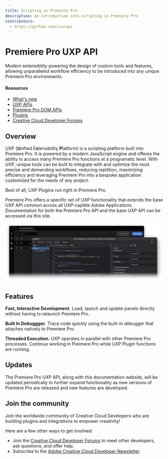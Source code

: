 ```yaml
---
title: Scripting in Premiere Pro
description: An introduction into scripting in Premiere Pro
contributors:
  - https://github.com/icaraps 
---
```


<Hero slots="heading, text" background = "rgb(200, 10, 10)"/>

# Premiere Pro UXP API

Modern extensibility powering the design of custom tools and features, allowing unparalleled workflow efficiency to be introduced into any unique Premiere Pro environments.

<Resources slots="heading, links"/>

#### Resources

- [What's new](./changelog/)
- [UXP APIs](./uxp-api/)
- [Premiere Pro DOM APIs](./ppro_reference/index.md)
- [Plugins](./plugins/getting-started/index.md)
- [Creative Cloud Developer Forums](https://forums.creativeclouddeveloper.com/)

## Overview

UXP (**U**nified E**x**tensibility **P**latform) is a scripting platform built into Premiere Pro.  It is powered by a modern JavaScript engine and offeres the ability to access many Premiere Pro functions at a programatic level.  With UXP, unique tools can be built to integrate with and optimize the most precise and demanding workflows, reducing repitition, maximizing efficiency and leveraging Premiere Pro into a bespoke application customized for the needs of any project.

Best of all, UXP Plugins run right in Premiere Pro.

Premiere Pro offers a specific set of UXP functionality that extends the base UXP API common across all UXP-capible Adobe Applications.  Documentation for both the Premiere Pro API and the base UXP API can be accessed via this site.

![UDT Interface](./UDT_sample_image_01_cropped.png)

<DiscoverBlock slots="heading, text"/>

## Features

**Fast, Interactive Development.** Load, launch and update panels directly without having to relaunch Premiere Pro.

<DiscoverBlock slots="text"/>

**Built In Debuggger.**  Trace code quickly using the built-in debugger that attaches natively to Premiere Pro.

<DiscoverBlock slots="text"/>

**Threaded Execution.**  UXP operates in parallel with other Premiere Pro processes.  Continue working in Preimere Pro while UXP Plugin functions are running.

## Updates

The Premiere Pro UXP API, along with this documentation website, will be updated periodically to further expand functionality as new versions of Premiere Pro are released and new features are developed.

## Join the community

Join the worldwide community of Creative Cloud Developers who are building plugins and integrations to empower creativity!

Here are a few other ways to get involved:

- Join the [Creative Cloud Developer Forums](https://forums.creativeclouddeveloper.com/) to meet other developers, ask questions, and offer help.
- Subscribe to the [Adobe Creative Cloud Developer Newsletter](https://www.adobe.com/subscription/ccdevnewsletter.html).

##

<!-- ## Discover

<DiscoverBlock width="100%" slots="heading, link, text"/>

### Get Started

[Quickstart Guide](guides/)

Get started with the Cat Analytics APIs.

<DiscoverBlock slots="heading, link, text"/>

### Guides

[Calculated Metrics API](guides/dummy_metrics_api/)

Returns information on the user's company that is necessary for making other Cat Analytics API calls.

<DiscoverBlock slots="link, text"/>

[Segments API](guides/dummy_oauth_client/)

Provides configuration guidance and best practices for the /segments endpoint.

<DiscoverBlock slots="link, text"/>

[Reporting Guide API](guides/dummy_using_postman/)

Provides configuration guidance and best practices for the /reports endpoint.

<DiscoverBlock slots="link, text"/>

[Migrating from 1.4 to 2.0](guides/migrating/)

For help migrating from the 1.4 versions of the Analytics API to the newer and more capable /reports API.

<DiscoverBlock width="100%" slots="heading, link, text"/>

### API References

[Try the API](api/)

Try the Analytics API with Swagger UI. Explore, make calls, with full endpoint descriptions.

## Contributing

We encourage you to participate in our open documentation initiative, if you have suggestions, corrections, additions
or deletions for this documentation, check out the source from [this github repo](https://github.com/adobe/gatsby-theme-spectrum-example), and submit a pull
request with your contribution. For more information, refer to the [contributing page](support/contribute/).

## API Requests & Rate Limits

The timeout for API requests through adobe.io is currently *60 seconds*.

The default rate limit for an Cat Analytics Company is *120 requests per minute*. (The limit is enforced as *12 requests every 6 seconds*).
When rate limiting is being enforced you will get `429` HTTP response codes with the following response body: `{"error_code":"429050","message":"Too many requests"}`. -->
